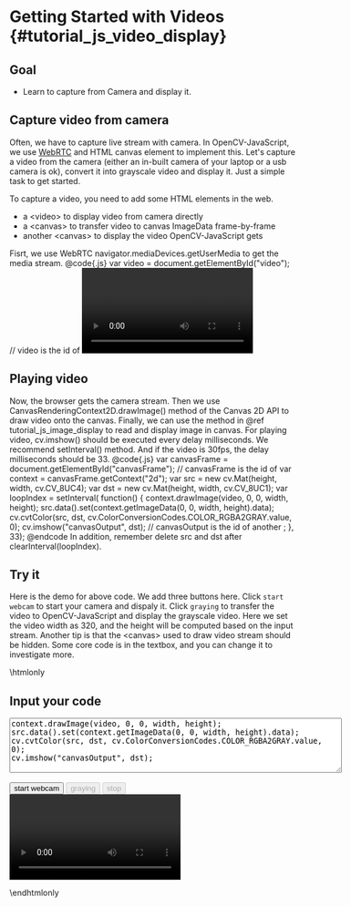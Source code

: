 Getting Started with Videos {#tutorial_js_video_display}
===========================

Goal
----

-   Learn to capture from Camera and display it.

Capture video from camera
-------------------------

Often, we have to capture live stream with camera. In OpenCV-JavaScript, we use [WebRTC](https://webrtc.org/) 
and HTML canvas element to implement this.
Let's capture a video from the camera (either an in-built camera of your laptop or a usb camera 
is ok), convert it into grayscale video and display it. Just a simple task to get started.

To capture a video, you need to add some HTML elements in the web.
- a &lt;video&gt; to display video from camera directly
- a &lt;canvas&gt; to transfer video to canvas ImageData frame-by-frame
- another &lt;canvas&gt; to display the video OpenCV-JavaScript gets

Fisrt, we use WebRTC navigator.mediaDevices.getUserMedia to get the media stream.
@code{.js}
var video = document.getElementById("video"); // video is the id of <video>
navigator.mediaDevices.getUserMedia({ video: true, audio: false })
    .then(function(stream) {
        video.srcObject = stream;
        video.play();
    })
    .catch(function(err) {
        console.log("An error occured! " + err);
});
@endcode

Playing video
-------------
Now, the browser gets the camera stream. Then we use CanvasRenderingContext2D.drawImage() method 
of the Canvas 2D API to draw video onto the canvas. Finally, we can use the method in @ref tutorial_js_image_display
 to read and display image in canvas. For playing video, cv.imshow() should be executed every delay 
milliseconds. We recommend setInterval() method. And if the video is 30fps, the delay milliseconds 
should be 33.
@code{.js}
var canvasFrame = document.getElementById("canvasFrame"); // canvasFrame is the id of <canvas>
var context = canvasFrame.getContext("2d");
var src = new cv.Mat(height, width, cv.CV_8UC4);
var dst = new cv.Mat(height, width, cv.CV_8UC1);
var loopIndex = setInterval(
    function() {
        context.drawImage(video, 0, 0, width, height);
        src.data().set(context.getImageData(0, 0, width, height).data);
        cv.cvtColor(src, dst, cv.ColorConversionCodes.COLOR_RGBA2GRAY.value, 0);
        cv.imshow("canvasOutput", dst); // canvasOutput is the id of another <canvas>;
    }, 33);
@endcode
In addition, remember delete src and dst after clearInterval(loopIndex).

Try it
------

Here is the demo for above code. We add three buttons here. Click `start webcam` to start your camera 
and dispaly it. Click `graying` to transfer the video to OpenCV-JavaScript and display the 
grayscale video. Here we set the video width as 320, and the height will be computed based on 
the input stream. Another tip is that the &lt;canvas&gt; used to draw video stream should be hidden.
Some core code is in the textbox, and you can change it to investigate more.

\htmlonly
<head>
<style>
.hiddenCanvas {
    display:none;
}
.contentarea {
    display:inline
}
</style>
</head>
<body>

<div id="CodeArea">
<h2>Input your code</h2>
<textarea rows="6" cols="70" id="TestCode" spellcheck="false">
context.drawImage(video, 0, 0, width, height);
src.data().set(context.getImageData(0, 0, width, height).data);
cv.cvtColor(src, dst, cv.ColorConversionCodes.COLOR_RGBA2GRAY.value, 0);
cv.imshow("canvasOutput", dst);
</textarea>
</div><br>

<div class="hiddenCanvas">
<canvas id="canvasFrame"></canvas>
</div>
<div id="contentarea">
    <button id="startup" onclick="startup()">start webcam</button>
    <button id="startDisplay" disabled="true" onclick="startDisplay()">graying</button> 
    <button id="stopDisplay" disabled="true" onclick="stopDisplay()">stop</button><br>
    <video id="video">Click startup to open webcam</video>
    <canvas id="canvasOutput"></canvas>
</div>
<script src="utils.js"></script>
<script async src="opencv.js" id="opencvjs"></script>
<script>
// In this case, We set width 320, and the height will be computed based on the input stream.
var width = 320;
var height = 0;

// whether streaming video from the camera.
var streaming = false;

// Some HTML elements we need to configure.
var video = null;
var canvasFrame = null;

function startup() {
    video = document.getElementById("video");
    canvasFrame = document.getElementById("canvasFrame");

    navigator.mediaDevices.getUserMedia({ video: true, audio: false })
        .then(function(stream) {
            video.srcObject = stream;
            video.play();
        })
        .catch(function(err) {
            console.log("An error occured! " + err);
    });

    video.addEventListener("canplay", function(ev){
        if (!streaming) {
            height = video.videoHeight / (video.videoWidth/width);
            video.setAttribute("width", width);
            video.setAttribute("height", height);
            canvasFrame.setAttribute("width", width);
            canvasFrame.setAttribute("height", height);
            streaming = true;
        }
    }, false);
}

var loopIndex = null;
var src = null;
var dst = null;

function startDisplay() {
    if (!streaming) { console.warn("Please startup your webcam"); return; }
    var context = canvasFrame.getContext("2d");
    src = new cv.Mat(height, width, cv.CV_8UC4);
    dst = new cv.Mat(height, width, cv.CV_8UC1);
    loopIndex = setInterval(
        function() {
            var text = document.getElementById("TestCode").value;
            eval(text);
        }, 33);
    document.getElementById("stopDisplay").disabled = false;
    document.getElementById("startDisplay").disabled = true;
}

function stopDisplay() {
    document.getElementById("stopDisplay").disabled = true;
    document.getElementById("startDisplay").disabled = false;
    clearInterval(loopIndex);
    src.delete();
    dst.delete();
}

document.getElementById("opencvjs").onload = function() {
    document.getElementById("startDisplay").disabled = false;
};
</script>
</body>
\endhtmlonly